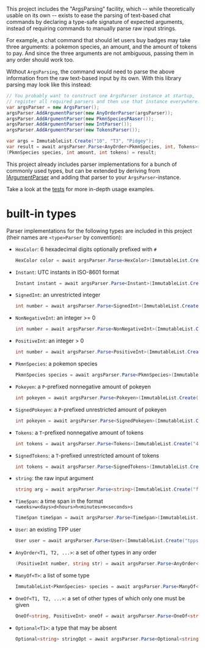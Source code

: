 ﻿This project includes the "ArgsParsing" facility, which
-- while theoretically usable on its own -- exists to ease the parsing
of text-based chat commands by declaring a type-safe signature of expected arguments,
instead of requiring commands to manually parse raw input strings.

For example, a chat command that should let users buy badges may take three arguments:
a pokemon species, an amount, and the amount of tokens to pay.
And since the three arguments are not ambiguous, passing them in any order should work too.

Without `ArgsParsing`, the command would need to parse the above information
from the raw text-based input by its own.
With this library parsing may look like this instead:
```c#
// You probably want to construct one ArgsParser instance at startup,
// register all required parsers and then use that instance everywhere.
var argsParser = new ArgsParser();
argsParser.AddArgumentParser(new AnyOrderParser(argsParser));
argsParser.AddArgumentParser(new PkmnSpeciesPAaser());
argsParser.AddArgumentParser(new IntParser());
argsParser.AddArgumentParser(new TokensParser());

var args = ImmutableList.Create("10", "T3", "Pidgey");
var result = await argsParser.Parse<AnyOrder<PkmnSpecies, int, Tokens>>(args);
(PkmnSpecies species, int amount, int tokens) = result;
```

This project already includes parser implementations for a bunch of commonly used types,
but can be extended by deriving from [IArgumentParser](IArgumentParser.cs)
and adding that parser to your `ArgsParser`-instance.

Take a look at the [tests](../tests/TPP.ArgsParsing.Tests) for more in-depth usage examples.

# built-in types

Parser implementations for the following types are included in this project (their names are `<type>Parser` by convention):

- `HexColor`: 6 hexadecimal digits optionally prefixed with `#`
  ```c#
  HexColor color = await argsParser.Parse<HexColor>(ImmutableList.Create("#ff0000"))
  ```
- `Instant`: UTC instants in ISO-8601 format
  ```c#
  Instant instant = await argsParser.Parse<Instant>(ImmutableList.Create("2014-02-12T15:30:00Z"))
  ```
- `SignedInt`: an unrestricted integer
  ```c#
  int number = await argsParser.Parse<SignedInt>(ImmutableList.Create("-42"))
  ```
- `NonNegativeInt`: an integer >= 0
  ```c#
  int number = await argsParser.Parse<NonNegativeInt>(ImmutableList.Create("0"))
  ```
- `PositiveInt`: an integer > 0
  ```c#
  int number = await argsParser.Parse<PositiveInt>(ImmutableList.Create("42"))
  ```
- `PkmnSpecies`: a pokemon species
  ```c#
  PkmnSpecies species = await argsParser.Parse<PkmnSpecies>(ImmutableList.Create("Pikachu"))
  ```
- `Pokeyen`: a `P`-prefixed nonnegative amount of pokeyen
  ```c#
  int pokeyen = await argsParser.Parse<Pokeyen>(ImmutableList.Create("42"))
  ```
- `SignedPokeyen`: a `P`-prefixed unrestricted amount of pokeyen
  ```c#
  int pokeyen = await argsParser.Parse<SignedPokeyen>(ImmutableList.Create("-42"))
  ```
- `Tokens`: a `T`-prefixed nonnegative amount of tokens
  ```c#
  int tokens = await argsParser.Parse<Tokens>(ImmutableList.Create("42"))
  ```
- `SignedTokens`: a `T`-prefixed unrestricted amount of tokens
  ```c#
  int tokens = await argsParser.Parse<SignedTokens>(ImmutableList.Create("-42"))
  ```
- `string`: the raw input argument
  ```c#
  string arg = await argsParser.Parse<string>(ImmutableList.Create("foo"))
  ```
- `TimeSpan`: a time span in the format `<weeks>w<days>d<hours>h<minutes>m<seconds>s`
  ```c#
  TimeSpan timeSpan = await argsParser.Parse<TimeSpan>(ImmutableList.Create("2m30s"))
  ```
- `User`: an existing TPP user
  ```c#
  User user = await argsParser.Parse<User>(ImmutableList.Create("tppsimulator"))
  ```
- `AnyOrder<T1, T2, ...>`: a set of other types in any order
  ```c#
  (PositiveInt number, string str) = await argsParser.Parse<AnyOrder<PositiveInt, string>>(ImmutableList.Create("abc", "123"))
  ```
- `ManyOf<T>`: a list of some type
  ```c#
  ImmutableList<PkmnSpecies> species = await argsParser.Parse<ManyOf<PkmnSpecies>>(ImmutableList.Create("Pikachu", "Pidgey"))
  ```
- `OneOf<T1, T2, ...>`: a set of other types of which only one must be given
  ```c#
  OneOf<string, PositiveInt> oneOf = await argsParser.Parse<OneOf<string, PositiveInt>>(ImmutableList.Create("foo"))
  ```
- `Optional<T1>`: a type that may be absent
  ```c#
  Optional<string> stringOpt = await argsParser.Parse<Optional<string>>(ImmutableList.Create<string>())
  ```
